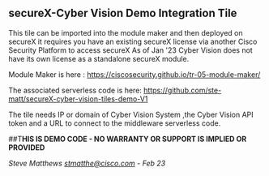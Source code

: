 ## secureX-Cyber Vision Demo Integration Tile
This tile can be imported into the module maker and then deployed on secureX it requires you have an existing secureX license via another
Cisco Security Platform to access secureX As of Jan '23 Cyber Vision does not have its own license as a standalone secureX module.

Module Maker is here : https://ciscosecurity.github.io/tr-05-module-maker/

The associated serverless code is here:
https://github.com/ste-matt/secureX-cyber-vision-tiles-demo-V1

The tile needs IP or domain of Cyber Vision System ,the Cyber Vision  API token and a URL to connect to the middleware serverless code.

##T**HIS IS DEMO CODE - NO WARRANTY OR SUPPORT IS IMPLIED OR PROVIDED**

*Steve Matthews stmatthe@cisco.com - Feb 23*

